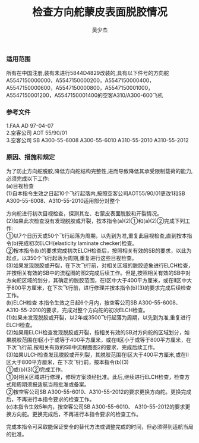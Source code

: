 ﻿---
amendno: 39-1877  
cadno: CAD1997-MULT-10  
title: 检查方向舵蒙皮表面脱胶情况  
publishdate: 1997-03-14  
effdate: 1997-03-21  
acmodels: ["A300","A310"]  
tags: []  
engs: []  
pns: ["A5547150000000","A5547150000200","A5547150000400","A5547150000600","A5547150000800","A5547150001000","A5547150001200","A5547150001400"]  
mfrs: ["AIRBUS"]  
admins: 西北管理局  
author: 吴少杰  
---
  
### 适用范围  
所有在中国注册,装有未进行5844D4829改装的,具有以下件号的方向舵A5547150000000，A5547150000200，A5547150000400，A5547150000600，A5547150000800，A5547150001000，A5547150001200，A5547150001400的空客A310/A300-600飞机  
  
<!--more-->  
### 参考文件  
  1.FAA AD 97-04-07  
  2.空客公司 AOT 55/90/01  
  3.空客公司 SB A300-55-6008 A300-55-6010 A310-55-2010 A310-55-2012  
  
### 原因、措施和规定  

  为了防止方向舵脱胶,降低方向舵结构完整性,进而导致降低其承受限制载荷的能力,必须完成以下工作:  
(a)目视检查  
(1)自本指令生效之日起10个飞行起落内,按照空客公司AOT55/90/01更改1和SB A300-55-6008、A310-55-2010适用部分对整个  
  
方向舵进行初次目视检查，探测其左、右蒙皮表面脱胶和开裂情况。  
  (2)如果此次检查没有发现脱胶或开裂，按本指令(a)(2)①和(a)(2)②完成下列工作:  
  ①以7个日历天或50个飞行起落为周期，以先到为准,重复此目视检查,直到按本指令(b)完成初次ELCH(elasticity laminate checker)检查。  
  ②按本指令(b)的要求完成初次ELCH检查后，按照相关有效的SB的要求，以此为起点，以350个飞行起落为周期,重复进行这些目视检查。  
  (3)如果发现脱胶或开裂，在下次飞行前，对相关区域的脱胶迹象进行ELCH检查，并按相关有效的SB中的流程图的图2完成后续工作。但是,按照相关有效的SB中对方向舵区域的划分，其确定的脱胶范围，在Ⅰ区中大于400平方厘米，或在Ⅱ区中大于800平方厘米，在下次飞行前，进行修理并按本指令(b)(3)的要求完成后续检查工作。  
(b)ELCH检查     本指令生效之日起6个月内，按空客公司SB A300-55-6008、A310-55-2010的要求，完成对整个方向舵的初次ELCH检查。  
(1)如果未发现脱胶或开裂，以2年或3500飞行起落为周期，以先到为准,重复进行ELCH检查。  
  (2)如果用ELCH检查发现脱胶或开裂，按相关有效的SB对方向舵的区域划分，如果脱胶范围在Ⅰ区小于或等于400平方厘米，或在Ⅱ区小于或等于800平方厘米，在下次飞行前,按相关有效的SB中流程图图2的要求，完成后续工作。  
(3)如果ULCH检查发现脱胶或开列裂，其脱胶范围在Ⅰ区大于400平方厘米,或在Ⅱ区大于800平方厘米，在下次飞行前，按本指令(b)(3)  
①或(b)(3)②完成工作。  
  ①对相关区域进行修理，修理方案须经批准。此后,继续进行ELCH检查，检查方式和周期须报适航当局批准或备案。  
②按空客公司SB A300-55-6010、A310-55-2012的要求更换方向舵。更换完成后，不再进行本指令要求的检查工作。  
(c)本指令生效5年内，按空客公司SB A300-55-6010、 A310-55-2012的要求更换方向舵。更换完成后，不再进行本指令要求的检查工作。  
  
  完成本指令可采取能保证安全的替代方法或调整完成的时间，但必须得到适航当局的批准。  
  
